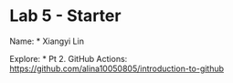 # Lab 5 - Starter

Name:
    * Xiangyi Lin

Explore:
    * Pt 2. GitHub Actions: https://github.com/alina10050805/introduction-to-github